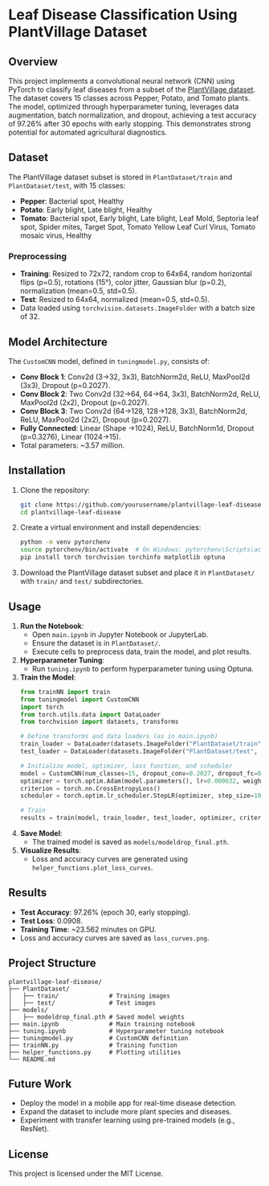 # Leaf Disease Classification Using PlantVillage Dataset

## Overview
This project implements a convolutional neural network (CNN) using PyTorch to classify leaf diseases from a subset of the [PlantVillage dataset](https://www.plantvillage.org/). The dataset covers 15 classes across Pepper, Potato, and Tomato plants. The model, optimized through hyperparameter tuning, leverages data augmentation, batch normalization, and dropout, achieving a test accuracy of 97.26% after 30 epochs with early stopping. This demonstrates strong potential for automated agricultural diagnostics.

## Dataset
The PlantVillage dataset subset is stored in `PlantDataset/train` and `PlantDataset/test`, with 15 classes:
- **Pepper**: Bacterial spot, Healthy
- **Potato**: Early blight, Late blight, Healthy
- **Tomato**: Bacterial spot, Early blight, Late blight, Leaf Mold, Septoria leaf spot, Spider mites, Target Spot, Tomato Yellow Leaf Curl Virus, Tomato mosaic virus, Healthy

### Preprocessing
- **Training**: Resized to 72x72, random crop to 64x64, random horizontal flips (p=0.5), rotations (15°), color jitter, Gaussian blur (p=0.2), normalization (mean=0.5, std=0.5).
- **Test**: Resized to 64x64, normalized (mean=0.5, std=0.5).
- Data loaded using `torchvision.datasets.ImageFolder` with a batch size of 32.

## Model Architecture
The `CustomCNN` model, defined in `tuningmodel.py`, consists of:
- **Conv Block 1**: Conv2d (3→32, 3x3), BatchNorm2d, ReLU, MaxPool2d (3x3), Dropout (p=0.2027).
- **Conv Block 2**: Two Conv2d (32→64, 64→64, 3x3), BatchNorm2d, ReLU, MaxPool2d (2x2), Dropout (p=0.2027).
- **Conv Block 3**: Two Conv2d (64→128, 128→128, 3x3), BatchNorm2d, ReLU, MaxPool2d (2x2), Dropout (p=0.2027).
- **Fully Connected**: Linear (Shape →1024), ReLU, BatchNorm1d, Dropout (p=0.3276), Linear (1024→15).
- Total parameters: ~3.57 million.

## Installation
1. Clone the repository:
   ```bash
   git clone https://github.com/yourusername/plantvillage-leaf-disease.git
   cd plantvillage-leaf-disease
   ```
2. Create a virtual environment and install dependencies:
   ```bash
   python -m venv pytorchenv
   source pytorchenv/bin/activate  # On Windows: pytorchenv\Scripts\activate
   pip install torch torchvision torchinfo matplotlib optuna
   ```
3. Download the PlantVillage dataset subset and place it in `PlantDataset/` with `train/` and `test/` subdirectories.

## Usage
1. **Run the Notebook**:
   - Open `main.ipynb` in Jupyter Notebook or JupyterLab.
   - Ensure the dataset is in `PlantDataset/`.
   - Execute cells to preprocess data, train the model, and plot results.
2. **Hyperparameter Tuning**:
   - Run `tuning.ipynb` to perform hyperparameter tuning using Optuna.
3. **Train the Model**:
   ```python
   from trainNN import train
   from tuningmodel import CustomCNN
   import torch
   from torch.utils.data import DataLoader
   from torchvision import datasets, transforms

   # Define transforms and data loaders (as in main.ipynb)
   train_loader = DataLoader(datasets.ImageFolder("PlantDataset/train", transform=train_transform), batch_size=32, shuffle=True)
   test_loader = DataLoader(datasets.ImageFolder("PlantDataset/test", transform=test_transform), batch_size=32, shuffle=True)

   # Initialize model, optimizer, loss function, and scheduler
   model = CustomCNN(num_classes=15, dropout_conv=0.2027, dropout_fc=0.3276).to(device)
   optimizer = torch.optim.Adam(model.parameters(), lr=0.000632, weight_decay=2.79e-06)
   criterion = torch.nn.CrossEntropyLoss()
   scheduler = torch.optim.lr_scheduler.StepLR(optimizer, step_size=10, gamma=0.5)

   # Train
   results = train(model, train_loader, test_loader, optimizer, criterion, epochs=50, device=device, scheduler=scheduler)
   ```
4. **Save Model**:
   - The trained model is saved as `models/modeldrop_final.pth`.
5. **Visualize Results**:
   - Loss and accuracy curves are generated using `helper_functions.plot_loss_curves`.

## Results
- **Test Accuracy**: 97.26% (epoch 30, early stopping).
- **Test Loss**: 0.0908.
- **Training Time**: ~23.562 minutes on GPU.
- Loss and accuracy curves are saved as `loss_curves.png`.

## Project Structure
```
plantvillage-leaf-disease/
├── PlantDataset/
│   ├── train/              # Training images
│   ├── test/               # Test images
├── models/
│   ├── modeldrop_final.pth # Saved model weights
├── main.ipynb              # Main training notebook
├── tuning.ipynb            # Hyperparameter tuning notebook
├── tuningmodel.py          # CustomCNN definition
├── trainNN.py              # Training function
├── helper_functions.py     # Plotting utilities
└── README.md
```

## Future Work
- Deploy the model in a mobile app for real-time disease detection.
- Expand the dataset to include more plant species and diseases.
- Experiment with transfer learning using pre-trained models (e.g., ResNet).

## License
This project is licensed under the MIT License.
